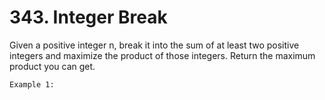 # 343. Integer Break

Given a positive integer n, break it into the sum of at least two positive
        integers and maximize the product of those integers. Return the maximum product you can get.
    

    Example 1: